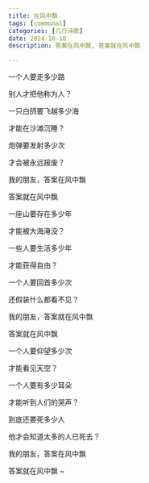 ```yaml
---
title: 在风中飘
tags: [communal]
categories: [几行诗歌]
date: 2024-10-10
description: 答案在风中飘, 答案就在风中飘

---
```



一个人要走多少路

别人才把他称为人？

一只白鸽要飞越多少海

才能在沙滩沉睡？

炮弹要发射多少次

才会被永远报废？

我的朋友，答案在风中飘

答案就在风中飘
 
一座山要存在多少年

才能被大海淹没？

一些人要生活多少年

才能获得自由？

一个人要回首多少次

还假装什么都看不见？

我的朋友，答案就在风中飘

答案就在风中飘
 
一个人要仰望多少次

才能看见天空？

一个人要有多少耳朵

才能听到人们的哭声？

到底还要死多少人

他才会知道太多的人已死去？

我的朋友，答案在风中飘

答案就在风中飘 ~


